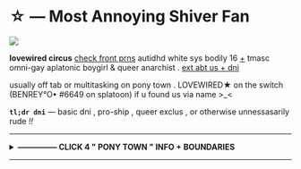 # ☆ — Most Annoying Shiver Fan

![](https://i.pinimg.com/564x/2e/59/33/2e59339fb9eb9ee759f9a658a801fd11.jpg)

__lovewired circus__ [check front prns](https://pluralkit.xyz/f/pnysa) autidhd white sys bodily 16 [+](https://pronouns.cc/@malewife) tmasc omni-gay aplatonic boygirl & queer anarchist . [ext abt us + dni](https://bundlrs.cc/artists)

usually off tab or multitasking on pony town . LOVEWIRED★ on the switch (BENREY°O• #6649 on splatoon) if u found us via name >_<

**`tl;dr dni`** — basic dni , pro-ship , queer exclus , or otherwise unnessasarily rude *!!*

---

<details>
<summary> <b>————— CLICK 4 " PONY TOWN " INFO + BOUNDARIES </b> </summary>
<br>

hi we just like sitting and observing and getting our play time up for shits and giggles . generally dni if we don't know you + we don't share interests ; unless ur a sys / sourcemate , we'd probably be fine with interacting but we're socially awkward + anxious .

we're usually off tab doing something else .. or afk on our switch or smth .. whisper if u want us to see your message 4 sure ( if we have you friended dw we always check our personal chatlog , mainly 4 randos ! but we will check tab sooner if we see a whisper notification )

don't cuddle or hide unless c+h in name ; friends are okay 2 c+h regardless :3 we're going to ignore you if you have looking for rp on and we don't know you ; personal comfort , we don't rp & it makes us uncomfortable .

if you copy any of our skins we will hunt you for sport 😁 inspo ok to a certain degree ?? we hide freely , if u mildly annoy us u will be hidden ; like if u boop us repeatedly or purposely try to cover us .

we're always somewhere around the heart lake , southwest of the library , if u wanna find us ! *occasionally* at the library or our island .

**dumb discourse stuff :** shut up about touch triggers and touch discomforts go outside ppl have boundaries & trauma ( as an autistic person uncomfortable with random touch , including in social games we play , u don't dictate what im uncomfortable with )

</details>

---
